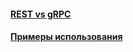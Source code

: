 #### [REST vs gRPC](rest-vs-grpc/rest-vs-grpc.md)
#### [Примеры использования](use-cases/use-cases.md)

